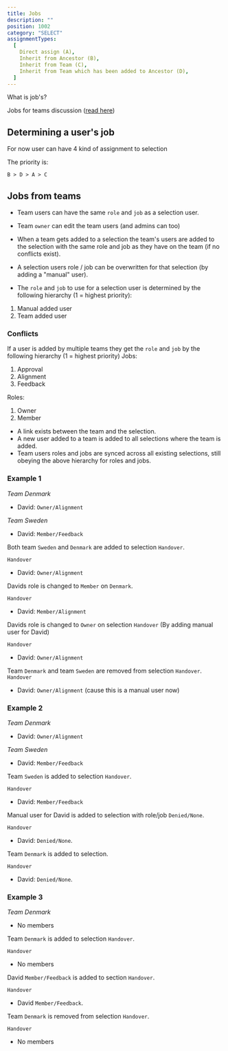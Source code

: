 ```yaml
---
title: Jobs
description: ""
position: 1002
category: "SELECT"
assignmentTypes:
  [
    Direct assign (A),
    Inherit from Ancestor (B),
    Inherit from Team (C),
    Inherit from Team which has been added to Ancestor (D),
  ]
---
```


What is job's?

Jobs for teams discussion ([read here](https://app.clubhouse.io/kollekt/story/10008/jobs-for-teams))

## Determining a user's job

For now user can have 4 kind of assignment to selection

<list :items="assignmentTypes"></list>

The priority is:

```
B > D > A > C
```

## Jobs from teams

- Team users can have the same `role` and `job` as a selection user.
- Team `owner` can edit the team users (and admins can too)
- When a team gets added to a selection the team's users are added to the selection with the same role and job as they have on the team (if no conflicts exist).
- A selection users role / job can be overwritten for that selection (by adding a "manual" user).

- The `role` and `job` to use for a selection user is determined by the following hierarchy (1 = highest priority):

1. Manual added user
2. Team added user

### Conflicts

If a user is added by multiple teams they get the `role` and `job` by the following hierarchy (1 = highest priority)
Jobs:

1. Approval
2. Alignment
3. Feedback

Roles:

1. Owner
2. Member

- A link exists between the team and the selection.
- A new user added to a team is added to all selections where the team is added.
- Team users roles and jobs are synced across all existing selections, still obeying the above hierarchy for roles and jobs.

### Example 1

_Team Denmark_

- David: `Owner/Alignment`

_Team Sweden_

- David: `Member/Feedback`

Both team `Sweden` and `Denmark` are added to selection `Handover`.

`Handover`

- David: `Owner/Alignment`

Davids role is changed to `Member` on `Denmark`.

`Handover`

- David: `Member/Alignment`

Davids role is changed to `Owner` on selection `Handover` (By adding manual user for David)

`Handover`

- David: `Owner/Alignment`

Team `Denmark` and team `Sweden` are removed from selection `Handover`.
`Handover`

- David: `Owner/Alignment` (cause this is a manual user now)

### Example 2

_Team Denmark_

- David: `Owner/Alignment`

_Team Sweden_

- David: `Member/Feedback`

Team `Sweden` is added to selection `Handover`.

`Handover`

- David: `Member/Feedback`

Manual user for David is added to selection with role/job `Denied/None`.

`Handover`

- David: `Denied/None`.

Team `Denmark` is added to selection.

`Handover`

- David: `Denied/None`.

### Example 3

_Team Denmark_

- No members

Team `Denmark` is added to selection `Handover`.

`Handover`

- No members

David `Member/Feedback` is added to section `Handover`.

`Handover`

- David `Member/Feedback`.

Team `Denmark` is removed from selection `Handover`.

`Handover`

- No members
